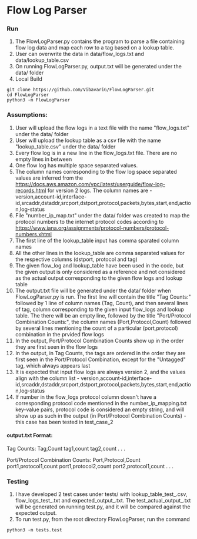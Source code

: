 # Flow Log Parser

### Run
1. The FlowLogParser.py contains the program to parse a file containing flow log data and map each row to a tag based on a lookup table.
2. User can overwrite the data in data/flow_logs.txt and data/lookup_table.csv
3. On running FlowLogParser.py, output.txt will be generated under the data/ folder
4. Local Build
```
git clone https://github.com/VibavariG/FlowLogParser.git
cd FlowLogParser
python3 -m FlowLogParser
```

### Assumptions:
1. User will upload the flow logs in a text file with the name "flow_logs.txt" under the data/ folder
2. User will upload the lookup table as a csv file with the name "lookup_table.csv" under the data/ folder
3. Every flow log is in a new line in the flow_logs.txt file. There are no empty lines in between
4. One flow log has multiple space separated values. 
5. The column names corresponding to the flow log space separated values are inferred from the https://docs.aws.amazon.com/vpc/latest/userguide/flow-log-records.html for version 2 logs. The column names are - version,account-id,interface-id,srcaddr,dstaddr,srcport,dstport,protocol,packets,bytes,start,end,action,log-status
6. File "number_ip_map.txt" under the data/ folder was created to map the protocol numbers to the internet protocol codes according to https://www.iana.org/assignments/protocol-numbers/protocol-numbers.xhtml
7. The first line of the lookup_table input has comma sparated column names
8. All the other lines in the lookup_table are comma separated values for the respective columns (dstport, protocol and tag)
9. The given flow_log and lookup_table have been used in the code, but the given output is only considered as a reference and not considered as the actual output corresponding to the given flow logs and lookup table
10. The output.txt file will be generated under the data/ folder when FlowLogParser.py is run. The first line will contain the title "Tag Counts:" followed by 1 line of column names (Tag, Count), and then several lines of tag, column corresponding to the given input flow_logs and lookup table. The there will be an empty line, followed by the title "Port/Protocol Combination Counts:", the column names (Port,Protocol,Count) followed by several lines mentioning the count of a particular (port,protocol) combination in the prvided flow logs
11. In the output, Port/Protocol Combination Counts show up in the order they are first seen in the flow logs
12. In the output, in Tag Counts, the tags are ordered in the order they are first seen in the Port/Protocol Combination, except for the "Untagged" tag, which always appears last
13. It is expected that input flow logs are always version 2, and the values align with the column list - version,account-id,interface-id,srcaddr,dstaddr,srcport,dstport,protocol,packets,bytes,start,end,action,log-status
14. If number in the flow_logs protocol column doesn't have a corresponding protocol code mentioned in the number_ip_mapping.txt key-value pairs, protocol code is considered an empty string, and will show up as such in the output (in Port/Protocol Combination Counts) - this case has been tested in test_case_2

#### output.txt Format:

Tag Counts:
Tag,Count
tag1,count
tag2,count
.
.
.

Port/Protocol Combination Counts:
Port,Protocol,Count
port1,protocol1,count
port1,protocol2,count
port2,protocol1,count
.
.
.

### Testing
1. I have developed 2 test cases under tests/ with lookup_table_test_<number>.csv, flow_logs_test_<number>.txt and expected_output_<number>.txt. The test_actual_output_<number>.txt will be generated on running test.py, and it will be compared against the expected output.
2. To run test.py, from the root directory FlowLogParser, run the command
```
python3 -m tests.test
```